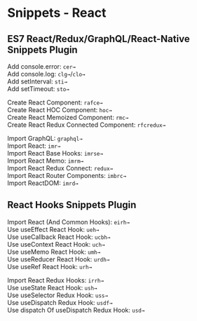 # Snippets - React

## ES7 React/Redux/GraphQL/React-Native Snippets Plugin

Add console.error: `cer→`\
Add console.log: `clg→`/`clo→`\
Add setInterval: `sti→`\
Add setTimeout: `sto→`

Create React Component: `rafce→`\
Create React HOC Component: `hoc→`\
Create React Memoized Component: `rmc→`\
Create React Redux Connected Component: `rfcredux→`

Import GraphQL: `graphql→`\
Import React: `imr→`\
Import React Base Hooks: `imrse→`\
Import React Memo: `imrm→`\
Import React Redux Connect: `redux→`\
Import React Router Components: `imbrc→`\
Import ReactDOM: `imrd→`

## React Hooks Snippets Plugin

Import React (And Common Hooks): `eirh→`\
Use useEffect React Hook: `ueh→`\
Use useCallback React Hook: `ucbh→`\
Use useContext React Hook: `uch→`\
Use useMemo React Hook: `umh→`\
Use useReducer React Hook: `urdh→`\
Use useRef React Hook: `urh→`

Import React Redux Hooks: `irrh→`\
Use useState React Hook: `ush→`\
Use useSelector Redux Hook: `uss→`\
Use useDispatch Redux Hook: `usdf→`\
Use dispatch Of useDispatch Redux Hook: `usd→`
